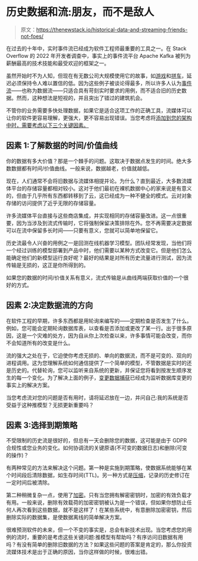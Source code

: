 # 历史数据和流:朋友，而不是敌人

> 原文：<https://thenewstack.io/historical-data-and-streaming-friends-not-foes/>

在过去的十年中，实时事件流已经成为软件工程师最重要的工具之一。在 Stack Overflow 的 2022 年开发者调查中，事实上的事件流平台 Apache Kafka 被列为薪酬最高的技术技能和最受欢迎的框架之一。

虽然开始时不为人知，但现在有无数公司大规模使用它的故事，如[游戏](https://www.kai-waehner.de/blog/2020/07/16/apache-kafka-gaming-games-industry-bookmaker-betting-gambling-video-streaming/)和[拼车](https://www.uber.com/blog/kafka-async-queuing-with-consumer-proxy/)，延迟必须保持令人难以置信的低。因为这些例子被谈论得最多，所以许多人认为[事件流](https://thenewstack.io/the-rise-of-the-event-streaming-database/)——也称为数据流——只适合具有苛刻实时要求的用例，而不适合旧的历史数据。然而，这种想法是短视的，并且突出了错过的建筑机会。

不管你的业务需要多快处理数据，如果它是适合这项工作的正确工具，流媒体可以让你的软件更容易理解，更强大，更不容易出现错误。当您考虑将[添加到您的架构中时，需要考虑以下三个关键因素。](https://thenewstack.io/what-is-data-streaming/)

## 因素 1:了解数据的时间/价值曲线

你的数据有多大价值？那是一个棘手的问题。这取决于数据点发生的时间。绝大多数数据都有时间/价值曲线。一般来说，数据越老，价值就越低。

现在，人们通常不会将旧数据与流媒体相提并论。为什么？直到最近，大多数流媒体平台的存储容量都相对较小。这对于他们最初在裸机数据中心的家来说是有意义的，但由于几乎所有东西都转移到了云，这已经成为一种不健全的模式。云对对象存储的访问提供了近乎无限的存储容量。

许多流媒体平台直接与这些商店集成，并实现相同的存储容量改进。这一点很重要，因为当涉及到流式传输时，它将强制保留决策排除在外。您不再需要决定数据可以在流中保留多长时间——只要有意义，您就可以简单地保留它。

历史流最令人兴奋的用例之一是回测在线机器学习模型。团队经常发现，当他们将一个经过训练的模型部署到产品中时，他们需要以某种方式改变它。但是他们怎么能确定他们的新模型运行良好呢？最好的结果是对所有历史流量进行测试，因为流传输是无损的，这正是你所得到的。

如果您的数据的时间/价值关系有意义，流式传输是从曲线两端获取价值的一个很好的方式。

## 因素 2:决定数据流的方向

在软件工程的早期，许多东西都是用轮询来编写的——定期检查是否发生了什么。例如，您可能会定期轮询数据库表，以查看是否添加或更改了某一行。出于很多原因，这是一个灾难的处方，因为自从你上次检查以来，许多事情可能会改变，而你不会知道所有的改变是什么。

流的强大之处在于，它迫使你考虑无损的、单向的数据流，而不是可变的、双向的进程调用。这为您理解系统如何通信提供了一个简单的模型，不管数据是实时的还是历史的。代替轮询，您可以监听来自系统的更新，并保证您将看到按发生顺序发生的每一个变化。为了解决上面的例子，[变更数据捕获](https://www.oreilly.com/library/view/streaming-change-data/9781492032526/ch01.html)已经成为监听数据库变更的事实上的解决方案。

当您考虑流对您的问题是否有用时，请将延迟放在一边，并问自己:我的系统是否受益于这种推模型？无损更新重要吗？

## 因素 3:选择到期策略

不受限制的历史流是很好的，但总有一天会删除您的数据，这可能是由于 GDPR 合规性或您业务的变化。如何协调流的关键原语(不可变的数据日志)和删除(可变的操作)？

有两种常见的方法来解决这个问题。第一种是实施到期策略，使数据系统能够在某个时间段后清除数据，如生存时间(TTL)。另一种方式是[压缩](https://www.pcmag.com/encyclopedia/term/data-compaction)，记录的历史修订在一定时间后被清除。

第二种稍微复杂一点，使用了[加密](https://thenewstack.io/protect-and-index-sensitive-data-with-polymorphic-encryption/)。只有当您拥有解密密钥时，加密的有效负载才有用。一般来说，删除有效载荷的加密密钥被认为是一个错误，但如果你想防止任何人再次看到这些数据，就不是这样了！在某些系统中，有意删除加密密钥，然后删除实际的数据集，是使数据离线的简单解决方案。

很难预测软件的未来，但一个不变的事实是，总会有新技术出现。当您考虑您的用例的流时，重要的是考虑这些关键问题:推模型有帮助吗？有序访问旧数据有用吗？有没有简单的删除旧数据的方法？如果这些问题的答案是肯定的，那么你投资流媒体技术是出于正确的原因，当你这样做的时候，很难出错。

<svg xmlns:xlink="http://www.w3.org/1999/xlink" viewBox="0 0 68 31" version="1.1"><title>Group</title> <desc>Created with Sketch.</desc></svg>
